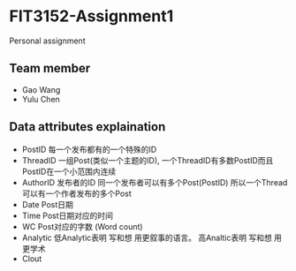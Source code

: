 # FIT3152-Assignment1
Personal assignment

## Team member
* Gao Wang
* Yulu Chen

## Data attributes explaination
* PostID  每一个发布都有的一个特殊的ID
* ThreadID  一组Post(类似一个主题的ID), 一个ThreadID有多数PostID而且PostID在一个小范围内连续
* AuthorID  发布者的ID 同一个发布者可以有多个Post(PostID) 所以一个Thread可以有一个作者发布的多个Post
* Date     Post日期
* Time     Post日期对应的时间
* WC       Post对应的字数 (Word count)
* Analytic 低Analytic表明 写和想 用更叙事的语言。 高Analtic表明 写和想 用更学术 
* Clout    
